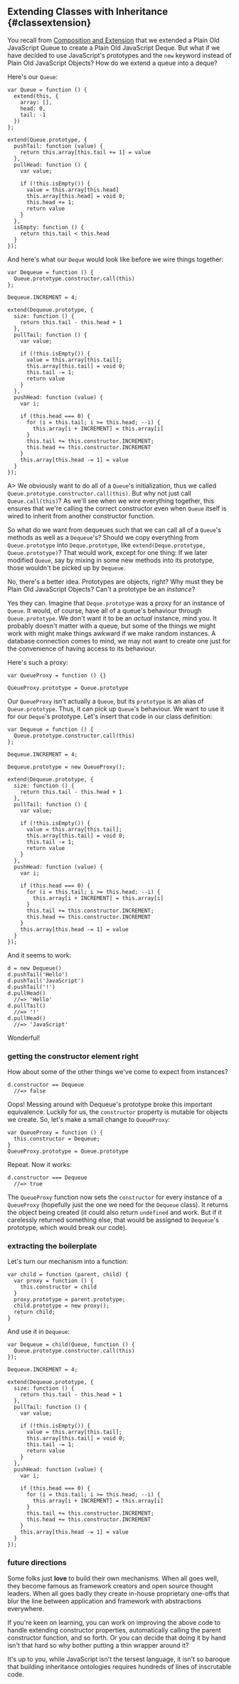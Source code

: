 ## Extending Classes with Inheritance {#classextension}

You recall from [Composition and Extension](#extensible) that we extended a Plain Old JavaScript Queue to create a Plain Old JavaScript Deque. But what if we have decided to use JavaScript's prototypes and the `new` keyword instead of Plain Old JavaScript Objects? How do we extend a queue into a deque?

Here's our `Queue`:

    var Queue = function () {
      extend(this, {
        array: [],
        head: 0,
        tail: -1
      })
    };

    extend(Queue.prototype, {
      pushTail: function (value) {
        return this.array[this.tail += 1] = value
      },
      pullHead: function () {
        var value;

        if (!this.isEmpty()) {
          value = this.array[this.head]
          this.array[this.head] = void 0;
          this.head += 1;
          return value
        }
      },
      isEmpty: function () {
        return this.tail < this.head
      }
    });

And here's what our `Deque` would look like before we wire things together:

    var Dequeue = function () {
      Queue.prototype.constructor.call(this)
    };

    Dequeue.INCREMENT = 4;

    extend(Dequeue.prototype, {
      size: function () {
        return this.tail - this.head + 1
      },
      pullTail: function () {
        var value;

        if (!this.isEmpty()) {
          value = this.array[this.tail];
          this.array[this.tail] = void 0;
          this.tail -= 1;
          return value
        }
      },
      pushHead: function (value) {
        var i;

        if (this.head === 0) {
          for (i = this.tail; i >= this.head; --i) {
            this.array[i + INCREMENT] = this.array[i]
          }
          this.tail += this.constructor.INCREMENT;
          this.head += this.constructor.INCREMENT
        }
        this.array[this.head -= 1] = value
      }
    });

A> We obviously want to do all of a `Queue`'s initialization, thus we called `Queue.prototype.constructor.call(this)`. But why not just call `Queue.call(this)`? As we'll see when we wire everything together, this ensures that we're calling the correct constructor even when `Queue` itself is wired to inherit from another constructor function.

So what do we want from dequeues such that we can call all of a `Queue`'s methods as well as a `Dequeue`'s? Should we copy everything from `Queue.prototype` into `Deque.prototype`, like `extend(Deque.prototype, Queue.prototype)`? That would work, except for one thing: If we later modified `Queue`, say by mixing in some new methods into its prototype, those wouldn't be picked up by `Dequeue`.

No, there's a better idea. Prototypes are objects, right? Why must they be Plain Old JavaScript Objects? Can't a prototype be an *instance*?

Yes they can. Imagine that `Deque.prototype` was a proxy for an instance of `Queue`. It would, of course, have all of a queue's behaviour through `Queue.prototype`. We don't want it to be an *actual* instance, mind you. It probably doesn't matter with a queue, but some of the things we might work with might make things awkward if we make random instances. A database connection comes to mind, we may not want to create one just for the convenience of having access to its behaviour.

Here's such a proxy:

    var QueueProxy = function () {}

    QueueProxy.prototype = Queue.prototype

Our `QueueProxy` isn't actually a `Queue`, but its `prototype` is an alias of `Queue.prototype`. Thus, it can pick up `Queue`'s behaviour. We want to use it for our `Deque`'s prototype. Let's insert that code in our class definition:

    var Dequeue = function () {
      Queue.prototype.constructor.call(this)
    };

    Dequeue.INCREMENT = 4;

    Dequeue.prototype = new QueueProxy();

    extend(Dequeue.prototype, {
      size: function () {
        return this.tail - this.head + 1
      },
      pullTail: function () {
        var value;

        if (!this.isEmpty()) {
          value = this.array[this.tail];
          this.array[this.tail] = void 0;
          this.tail -= 1;
          return value
        }
      },
      pushHead: function (value) {
        var i;

        if (this.head === 0) {
          for (i = this.tail; i >= this.head; --i) {
            this.array[i + INCREMENT] = this.array[i]
          }
          this.tail += this.constructor.INCREMENT;
          this.head += this.constructor.INCREMENT
        }
        this.array[this.head -= 1] = value
      }
    });

And it seems to work:

    d = new Dequeue()
    d.pushTail('Hello')
    d.pushTail('JavaScript')
    d.pushTail('!')
    d.pullHead()
      //=> 'Hello'
    d.pullTail()
      //=> '!'
    d.pullHead()
      //=> 'JavaScript'

Wonderful!

### getting the constructor element right

How about some of the other things we've come to expect from instances?

    d.constructor == Dequeue
      //=> false

Oops! Messing around with Dequeue's prototype broke this important equivalence. Luckily for us, the `constructor` property is mutable for objects we create. So, let's make a small change to `QueueProxy`:

    var QueueProxy = function () {
      this.constructor = Dequeue;
    }
    QueueProxy.prototype = Queue.prototype

Repeat. Now it works:

    d.constructor === Dequeue
      //=> true

The `QueueProxy` function now sets the `constructor` for every instance of a `QueueProxy` (hopefully just the one we need for the `Dequeue` class). It returns the object being created (it could also return `undefined` and work. But if it carelessly returned something else, that would be assigned to `Dequeue`'s prototype, which would break our code).

### extracting the boilerplate

Let's turn our mechanism into a function:

    var child = function (parent, child) {
      var proxy = function () {
        this.constructor = child
      }
      proxy.prototype = parent.prototype;
      child.prototype = new proxy();
      return child;
    }

And use it in `Dequeue`:

    var Dequeue = child(Queue, function () {
      Queue.prototype.constructor.call(this)
    });

    Dequeue.INCREMENT = 4;

    extend(Dequeue.prototype, {
      size: function () {
        return this.tail - this.head + 1
      },
      pullTail: function () {
        var value;

        if (!this.isEmpty()) {
          value = this.array[this.tail];
          this.array[this.tail] = void 0;
          this.tail -= 1;
          return value
        }
      },
      pushHead: function (value) {
        var i;

        if (this.head === 0) {
          for (i = this.tail; i >= this.head; --i) {
            this.array[i + INCREMENT] = this.array[i]
          }
          this.tail += this.constructor.INCREMENT;
          this.head += this.constructor.INCREMENT
        }
        this.array[this.head -= 1] = value
      }
    });

### future directions

Some folks just **love** to build their own mechanisms. When all goes well, they become famous as framework creators and open source thought leaders. When all goes badly they create in-house proprietary one-offs that blur the line between application and framework with abstractions everywhere.

If you're keen on learning, you can work on improving the above code to handle extending constructor properties, automatically calling the parent constructor function, and so forth. Or you can decide that doing it by hand isn't that hard so why bother putting a thin wrapper around it?

It's up to you, while JavaScript isn't the tersest language, it isn't so baroque that building inheritance ontologies requires hundreds of lines of inscrutable code.